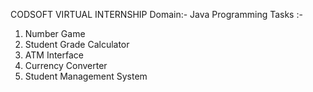 CODSOFT VIRTUAL INTERNSHIP
Domain:- Java Programming
Tasks :-
  1) Number Game
  2) Student Grade Calculator
  3) ATM Interface
  4) Currency Converter
  5) Student Management System
